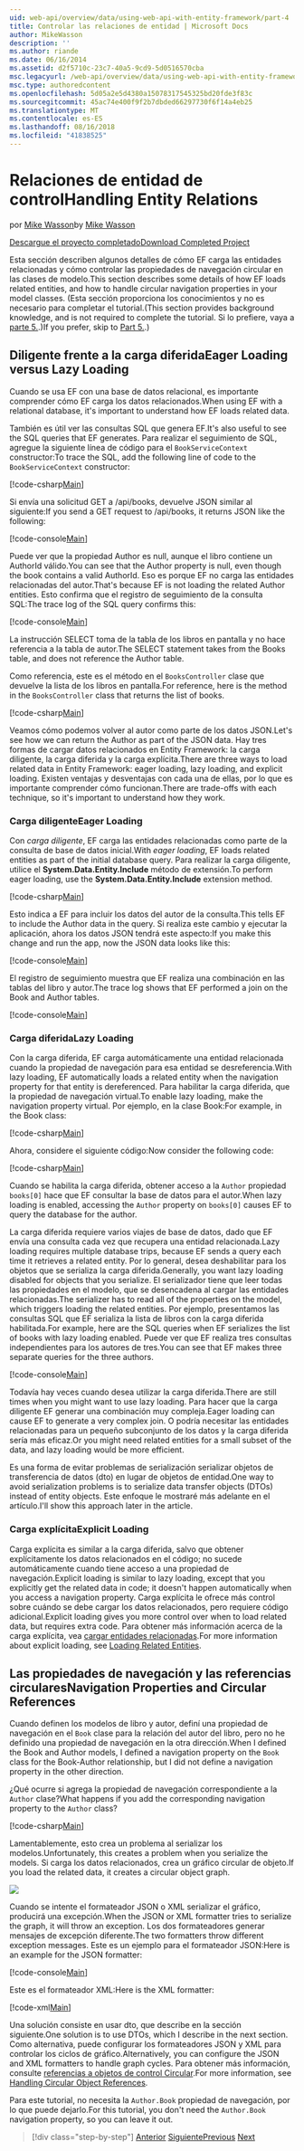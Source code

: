 ```yaml
---
uid: web-api/overview/data/using-web-api-with-entity-framework/part-4
title: Controlar las relaciones de entidad | Microsoft Docs
author: MikeWasson
description: ''
ms.author: riande
ms.date: 06/16/2014
ms.assetid: d2f5710c-23c7-40a5-9cd9-5d0516570cba
msc.legacyurl: /web-api/overview/data/using-web-api-with-entity-framework/part-4
msc.type: authoredcontent
ms.openlocfilehash: 5d05a2e5d4380a15078317545325bd20fde3f83c
ms.sourcegitcommit: 45ac74e400f9f2b7dbded66297730f6f14a4eb25
ms.translationtype: MT
ms.contentlocale: es-ES
ms.lasthandoff: 08/16/2018
ms.locfileid: "41838525"
---
```

<a name="handling-entity-relations"></a><span data-ttu-id="66e54-102">Relaciones de entidad de control</span><span class="sxs-lookup"><span data-stu-id="66e54-102">Handling Entity Relations</span></span>
====================
<span data-ttu-id="66e54-103">por [Mike Wasson](https://github.com/MikeWasson)</span><span class="sxs-lookup"><span data-stu-id="66e54-103">by [Mike Wasson](https://github.com/MikeWasson)</span></span>

[<span data-ttu-id="66e54-104">Descargue el proyecto completado</span><span class="sxs-lookup"><span data-stu-id="66e54-104">Download Completed Project</span></span>](https://github.com/MikeWasson/BookService)

<span data-ttu-id="66e54-105">Esta sección describen algunos detalles de cómo EF carga las entidades relacionadas y cómo controlar las propiedades de navegación circular en las clases de modelo.</span><span class="sxs-lookup"><span data-stu-id="66e54-105">This section describes some details of how EF loads related entities, and how to handle circular navigation properties in your model classes.</span></span> <span data-ttu-id="66e54-106">(Esta sección proporciona los conocimientos y no es necesario para completar el tutorial.</span><span class="sxs-lookup"><span data-stu-id="66e54-106">(This section provides background knowledge, and is not required to complete the tutorial.</span></span> <span data-ttu-id="66e54-107">Si lo prefiere, vaya a [parte 5.](part-5.md).)</span><span class="sxs-lookup"><span data-stu-id="66e54-107">If you prefer, skip to [Part 5.](part-5.md).)</span></span>

## <a name="eager-loading-versus-lazy-loading"></a><span data-ttu-id="66e54-108">Diligente frente a la carga diferida</span><span class="sxs-lookup"><span data-stu-id="66e54-108">Eager Loading versus Lazy Loading</span></span>

<span data-ttu-id="66e54-109">Cuando se usa EF con una base de datos relacional, es importante comprender cómo EF carga los datos relacionados.</span><span class="sxs-lookup"><span data-stu-id="66e54-109">When using EF with a relational database, it's important to understand how EF loads related data.</span></span>

<span data-ttu-id="66e54-110">También es útil ver las consultas SQL que genera EF.</span><span class="sxs-lookup"><span data-stu-id="66e54-110">It's also useful to see the SQL queries that EF generates.</span></span> <span data-ttu-id="66e54-111">Para realizar el seguimiento de SQL, agregue la siguiente línea de código para el `BookServiceContext` constructor:</span><span class="sxs-lookup"><span data-stu-id="66e54-111">To trace the SQL, add the following line of code to the `BookServiceContext` constructor:</span></span>

[!code-csharp[Main](part-4/samples/sample1.cs)]

<span data-ttu-id="66e54-112">Si envía una solicitud GET a /api/books, devuelve JSON similar al siguiente:</span><span class="sxs-lookup"><span data-stu-id="66e54-112">If you send a GET request to /api/books, it returns JSON like the following:</span></span>

[!code-console[Main](part-4/samples/sample2.cmd)]

<span data-ttu-id="66e54-113">Puede ver que la propiedad Author es null, aunque el libro contiene un AuthorId válido.</span><span class="sxs-lookup"><span data-stu-id="66e54-113">You can see that the Author property is null, even though the book contains a valid AuthorId.</span></span> <span data-ttu-id="66e54-114">Eso es porque EF no carga las entidades relacionadas del autor.</span><span class="sxs-lookup"><span data-stu-id="66e54-114">That's because EF is not loading the related Author entities.</span></span> <span data-ttu-id="66e54-115">Esto confirma que el registro de seguimiento de la consulta SQL:</span><span class="sxs-lookup"><span data-stu-id="66e54-115">The trace log of the SQL query confirms this:</span></span>

[!code-console[Main](part-4/samples/sample3.sql)]

<span data-ttu-id="66e54-116">La instrucción SELECT toma de la tabla de los libros en pantalla y no hace referencia a la tabla de autor.</span><span class="sxs-lookup"><span data-stu-id="66e54-116">The SELECT statement takes from the Books table, and does not reference the Author table.</span></span>

<span data-ttu-id="66e54-117">Como referencia, este es el método en el `BooksController` clase que devuelve la lista de los libros en pantalla.</span><span class="sxs-lookup"><span data-stu-id="66e54-117">For reference, here is the method in the `BooksController` class that returns the list of books.</span></span>

[!code-csharp[Main](part-4/samples/sample4.cs)]

<span data-ttu-id="66e54-118">Veamos cómo podemos volver al autor como parte de los datos JSON.</span><span class="sxs-lookup"><span data-stu-id="66e54-118">Let's see how we can return the Author as part of the JSON data.</span></span> <span data-ttu-id="66e54-119">Hay tres formas de cargar datos relacionados en Entity Framework: la carga diligente, la carga diferida y la carga explícita.</span><span class="sxs-lookup"><span data-stu-id="66e54-119">There are three ways to load related data in Entity Framework: eager loading, lazy loading, and explicit loading.</span></span> <span data-ttu-id="66e54-120">Existen ventajas y desventajas con cada una de ellas, por lo que es importante comprender cómo funcionan.</span><span class="sxs-lookup"><span data-stu-id="66e54-120">There are trade-offs with each technique, so it's important to understand how they work.</span></span>

### <a name="eager-loading"></a><span data-ttu-id="66e54-121">Carga diligente</span><span class="sxs-lookup"><span data-stu-id="66e54-121">Eager Loading</span></span>

<span data-ttu-id="66e54-122">Con *carga diligente*, EF carga las entidades relacionadas como parte de la consulta de base de datos inicial.</span><span class="sxs-lookup"><span data-stu-id="66e54-122">With *eager loading*, EF loads related entities as part of the initial database query.</span></span> <span data-ttu-id="66e54-123">Para realizar la carga diligente, utilice el **System.Data.Entity.Include** método de extensión.</span><span class="sxs-lookup"><span data-stu-id="66e54-123">To perform eager loading, use the **System.Data.Entity.Include** extension method.</span></span>

[!code-csharp[Main](part-4/samples/sample5.cs)]

<span data-ttu-id="66e54-124">Esto indica a EF para incluir los datos del autor de la consulta.</span><span class="sxs-lookup"><span data-stu-id="66e54-124">This tells EF to include the Author data in the query.</span></span> <span data-ttu-id="66e54-125">Si realiza este cambio y ejecutar la aplicación, ahora los datos JSON tendrá este aspecto:</span><span class="sxs-lookup"><span data-stu-id="66e54-125">If you make this change and run the app, now the JSON data looks like this:</span></span>

[!code-console[Main](part-4/samples/sample6.cmd)]

<span data-ttu-id="66e54-126">El registro de seguimiento muestra que EF realiza una combinación en las tablas del libro y autor.</span><span class="sxs-lookup"><span data-stu-id="66e54-126">The trace log shows that EF performed a join on the Book and Author tables.</span></span>

[!code-console[Main](part-4/samples/sample7.cmd)]

### <a name="lazy-loading"></a><span data-ttu-id="66e54-127">Carga diferida</span><span class="sxs-lookup"><span data-stu-id="66e54-127">Lazy Loading</span></span>

<span data-ttu-id="66e54-128">Con la carga diferida, EF carga automáticamente una entidad relacionada cuando la propiedad de navegación para esa entidad se desreferencia.</span><span class="sxs-lookup"><span data-stu-id="66e54-128">With lazy loading, EF automatically loads a related entity when the navigation property for that entity is dereferenced.</span></span> <span data-ttu-id="66e54-129">Para habilitar la carga diferida, que la propiedad de navegación virtual.</span><span class="sxs-lookup"><span data-stu-id="66e54-129">To enable lazy loading, make the navigation property virtual.</span></span> <span data-ttu-id="66e54-130">Por ejemplo, en la clase Book:</span><span class="sxs-lookup"><span data-stu-id="66e54-130">For example, in the Book class:</span></span>

[!code-csharp[Main](part-4/samples/sample8.cs?highlight=6)]

<span data-ttu-id="66e54-131">Ahora, considere el siguiente código:</span><span class="sxs-lookup"><span data-stu-id="66e54-131">Now consider the following code:</span></span>

[!code-csharp[Main](part-4/samples/sample9.cs)]

<span data-ttu-id="66e54-132">Cuando se habilita la carga diferida, obtener acceso a la `Author` propiedad `books[0]` hace que EF consultar la base de datos para el autor.</span><span class="sxs-lookup"><span data-stu-id="66e54-132">When lazy loading is enabled, accessing the `Author` property on `books[0]` causes EF to query the database for the author.</span></span>

<span data-ttu-id="66e54-133">La carga diferida requiere varios viajes de base de datos, dado que EF envía una consulta cada vez que recupera una entidad relacionada.</span><span class="sxs-lookup"><span data-stu-id="66e54-133">Lazy loading requires multiple database trips, because EF sends a query each time it retrieves a related entity.</span></span> <span data-ttu-id="66e54-134">Por lo general, desea deshabilitar para los objetos que se serializa la carga diferida.</span><span class="sxs-lookup"><span data-stu-id="66e54-134">Generally, you want lazy loading disabled for objects that you serialize.</span></span> <span data-ttu-id="66e54-135">El serializador tiene que leer todas las propiedades en el modelo, que se desencadena al cargar las entidades relacionadas.</span><span class="sxs-lookup"><span data-stu-id="66e54-135">The serializer has to read all of the properties on the model, which triggers loading the related entities.</span></span> <span data-ttu-id="66e54-136">Por ejemplo, presentamos las consultas SQL que EF serializa la lista de libros con la carga diferida habilitada.</span><span class="sxs-lookup"><span data-stu-id="66e54-136">For example, here are the SQL queries when EF serializes the list of books with lazy loading enabled.</span></span> <span data-ttu-id="66e54-137">Puede ver que EF realiza tres consultas independientes para los autores de tres.</span><span class="sxs-lookup"><span data-stu-id="66e54-137">You can see that EF makes three separate queries for the three authors.</span></span>

[!code-console[Main](part-4/samples/sample10.sql)]

<span data-ttu-id="66e54-138">Todavía hay veces cuando desea utilizar la carga diferida.</span><span class="sxs-lookup"><span data-stu-id="66e54-138">There are still times when you might want to use lazy loading.</span></span> <span data-ttu-id="66e54-139">Para hacer que la carga diligente EF generar una combinación muy compleja.</span><span class="sxs-lookup"><span data-stu-id="66e54-139">Eager loading can cause EF to generate a very complex join.</span></span> <span data-ttu-id="66e54-140">O podría necesitar las entidades relacionadas para un pequeño subconjunto de los datos y la carga diferida sería más eficaz.</span><span class="sxs-lookup"><span data-stu-id="66e54-140">Or you might need related entities for a small subset of the data, and lazy loading would be more efficient.</span></span>

<span data-ttu-id="66e54-141">Es una forma de evitar problemas de serialización serializar objetos de transferencia de datos (dto) en lugar de objetos de entidad.</span><span class="sxs-lookup"><span data-stu-id="66e54-141">One way to avoid serialization problems is to serialize data transfer objects (DTOs) instead of entity objects.</span></span> <span data-ttu-id="66e54-142">Este enfoque le mostraré más adelante en el artículo.</span><span class="sxs-lookup"><span data-stu-id="66e54-142">I'll show this approach later in the article.</span></span>

### <a name="explicit-loading"></a><span data-ttu-id="66e54-143">Carga explícita</span><span class="sxs-lookup"><span data-stu-id="66e54-143">Explicit Loading</span></span>

<span data-ttu-id="66e54-144">Carga explícita es similar a la carga diferida, salvo que obtener explícitamente los datos relacionados en el código; no sucede automáticamente cuando tiene acceso a una propiedad de navegación.</span><span class="sxs-lookup"><span data-stu-id="66e54-144">Explicit loading is similar to lazy loading, except that you explicitly get the related data in code; it doesn't happen automatically when you access a navigation property.</span></span> <span data-ttu-id="66e54-145">Carga explícita le ofrece más control sobre cuándo se debe cargar los datos relacionados, pero requiere código adicional.</span><span class="sxs-lookup"><span data-stu-id="66e54-145">Explicit loading gives you more control over when to load related data, but requires extra code.</span></span> <span data-ttu-id="66e54-146">Para obtener más información acerca de la carga explícita, vea [cargar entidades relacionadas](https://msdn.microsoft.com/data/jj574232#explicit).</span><span class="sxs-lookup"><span data-stu-id="66e54-146">For more information about explicit loading, see [Loading Related Entities](https://msdn.microsoft.com/data/jj574232#explicit).</span></span>

## <a name="navigation-properties-and-circular-references"></a><span data-ttu-id="66e54-147">Las propiedades de navegación y las referencias circulares</span><span class="sxs-lookup"><span data-stu-id="66e54-147">Navigation Properties and Circular References</span></span>

<span data-ttu-id="66e54-148">Cuando definen los modelos de libro y autor, definí una propiedad de navegación en el `Book` clase para la relación del autor del libro, pero no he definido una propiedad de navegación en la otra dirección.</span><span class="sxs-lookup"><span data-stu-id="66e54-148">When I defined the Book and Author models, I defined a navigation property on the `Book` class for the Book-Author relationship, but I did not define a navigation property in the other direction.</span></span>

<span data-ttu-id="66e54-149">¿Qué ocurre si agrega la propiedad de navegación correspondiente a la `Author` clase?</span><span class="sxs-lookup"><span data-stu-id="66e54-149">What happens if you add the corresponding navigation property to the `Author` class?</span></span>

[!code-csharp[Main](part-4/samples/sample11.cs?highlight=7)]

<span data-ttu-id="66e54-150">Lamentablemente, esto crea un problema al serializar los modelos.</span><span class="sxs-lookup"><span data-stu-id="66e54-150">Unfortunately, this creates a problem when you serialize the models.</span></span> <span data-ttu-id="66e54-151">Si carga los datos relacionados, crea un gráfico circular de objeto.</span><span class="sxs-lookup"><span data-stu-id="66e54-151">If you load the related data, it creates a circular object graph.</span></span>

![](part-4/_static/image1.png)

<span data-ttu-id="66e54-152">Cuando se intente el formateador JSON o XML serializar el gráfico, producirá una excepción.</span><span class="sxs-lookup"><span data-stu-id="66e54-152">When the JSON or XML formatter tries to serialize the graph, it will throw an exception.</span></span> <span data-ttu-id="66e54-153">Los dos formateadores generar mensajes de excepción diferente.</span><span class="sxs-lookup"><span data-stu-id="66e54-153">The two formatters throw different exception messages.</span></span> <span data-ttu-id="66e54-154">Este es un ejemplo para el formateador JSON:</span><span class="sxs-lookup"><span data-stu-id="66e54-154">Here is an example for the JSON formatter:</span></span>

[!code-console[Main](part-4/samples/sample12.cmd)]

<span data-ttu-id="66e54-155">Este es el formateador XML:</span><span class="sxs-lookup"><span data-stu-id="66e54-155">Here is the XML formatter:</span></span>

[!code-xml[Main](part-4/samples/sample13.xml)]

<span data-ttu-id="66e54-156">Una solución consiste en usar dto, que describe en la sección siguiente.</span><span class="sxs-lookup"><span data-stu-id="66e54-156">One solution is to use DTOs, which I describe in the next section.</span></span> <span data-ttu-id="66e54-157">Como alternativa, puede configurar los formateadores JSON y XML para controlar los ciclos de gráfico.</span><span class="sxs-lookup"><span data-stu-id="66e54-157">Alternatively, you can configure the JSON and XML formatters to handle graph cycles.</span></span> <span data-ttu-id="66e54-158">Para obtener más información, consulte [referencias a objetos de control Circular](../../formats-and-model-binding/json-and-xml-serialization.md#handling_circular_object_references).</span><span class="sxs-lookup"><span data-stu-id="66e54-158">For more information, see [Handling Circular Object References](../../formats-and-model-binding/json-and-xml-serialization.md#handling_circular_object_references).</span></span>

<span data-ttu-id="66e54-159">Para este tutorial, no necesita la `Author.Book` propiedad de navegación, por lo que puede dejarlo.</span><span class="sxs-lookup"><span data-stu-id="66e54-159">For this tutorial, you don't need the `Author.Book` navigation property, so you can leave it out.</span></span>

> [!div class="step-by-step"]
> <span data-ttu-id="66e54-160">[Anterior](part-3.md)
> [Siguiente](part-5.md)</span><span class="sxs-lookup"><span data-stu-id="66e54-160">[Previous](part-3.md)
[Next](part-5.md)</span></span>
